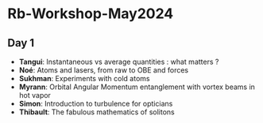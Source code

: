 # Rb-Workshop-May2024

## Day 1
- **Tangui**:	Instantaneous vs average quantities : what matters ?
- **Noé**:	Atoms and lasers, from raw to OBE and forces
- **Sukhman**:	Experiments with cold atoms
- **Myrann**:	Orbital Angular Momentum entanglement with vortex beams in hot vapor
- **Simon**:	Introduction to turbulence for opticians
- **Thibault**:	The fabulous mathematics of solitons
